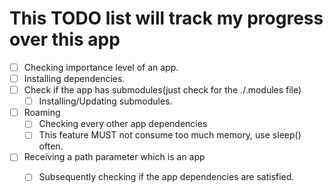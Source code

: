 # This TODO list will track my progress over this app

- [ ] Checking importance level of an app.
- [ ] Installing dependencies.
- [ ] Check if the app has submodules(just check for the ./.modules file)
	- [ ] Installing/Updating submodules.
- [ ] Roaming
	- [ ] Checking every other app dependencies
	- [ ] This feature MUST not consume too much memory, use sleep() often.
- [ ] Receiving a path parameter which is an app
	<!-- This is how repository mirror will install dependencies -->
	- [ ] Subsequently checking if the app dependencies are satisfied.


